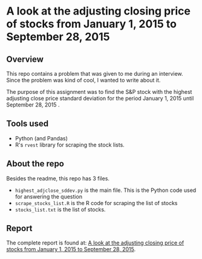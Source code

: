 # A look at the adjusting closing price of stocks from January 1, 2015 to September 28, 2015

## Overview

This repo contains a problem that was given to me during an interview. Since the problem was kind of cool, I wanted to write about it.

The purpose of this assignment was to find the S&P stock with the highest adjusting close price standard deviation for the period January 1, 2015 until September 28, 2015 .


## Tools used

* Python (and Pandas)
* R's `rvest` library for scraping the stock lists.


## About the repo

Besides the readme, this repo has 3 files. 

* `highest_adjclose_sddev.py` is the main file. This is the Python code used for answering the question
* `scrape_stocks_list.R` is the R code for scraping the list of stocks
* `stocks_list.txt` is the list of stocks.


## Report

The complete report is found at: [A look at the adjusting closing price of stocks from January 1, 2015 to September 28, 2015](http://juandes.github.io/Stocks-StandardDeviation-Assignment/).
